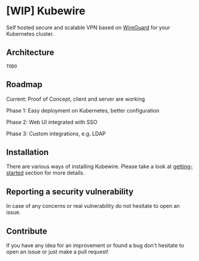 # [WIP] Kubewire

Self hosted secure and scalable VPN based on [WireGuard](https://www.wireguard.com) for your Kubernetes cluster.

## Architecture

    TODO

## Roadmap

Current: Proof of Concept, client and server are working

Phase 1: Easy deployment on Kubernetes, better configuration 

Phase 2: Web UI integrated with SSO

Phase 3: Custom integrations, e.g. LDAP

## Installation 

There are various ways of installing Kubewire.
Please take a look at [getting-started](getting-started.md) section for more details.

## Reporting a security vulnerability

In case of any concerns or real vulnerability do not hesitate to open an issue.

## Contribute

If you have any idea for an improvement or found a bug don't hesitate to open an issue or just make a pull request!





